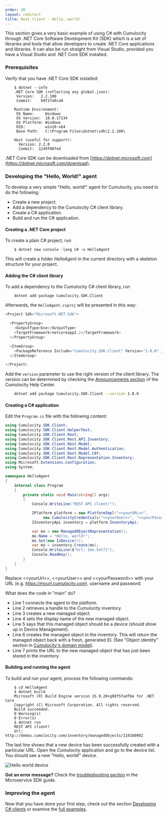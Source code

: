 ```yaml
---
order: 20
layout: redirect
title: Rest client - Hello, world!
---
```


This section gives a very basic example of using C# with Cumulocity through .NET Core Software Development Kit (SDK) which is a set of libraries and tools that allow developers to create .NET Core applications and libraries. It can also be run straight from Visual Studio, provided you have a Visual Studio and .NET Core SDK installed.

### Prerequisites

Verify that you have .NET Core SDK installed:

```shell
	$ dotnet --info
    .NET Core SDK (reflecting any global.json):
     Version:   2.2.100
     Commit:    b9f2fa0ca8

    Runtime Environment:
     OS Name:     Windows
     OS Version:  10.0.17134
     OS Platform: Windows
     RID:         win10-x64
     Base Path:   C:\Program Files\dotnet\sdk\2.2.100\

    Host (useful for support):
      Version: 2.2.0
      Commit:  1249f08fed
```

.NET Core SDK can be downloaded from [https://dotnet.microsoft.com](https://dotnet.microsoft.com/download).


### Developing the "Hello, World!" agent

To develop a very simple "Hello, world!" agent for Cumulocity, you need to do the following:

* Create a new project.
* Add a dependency to the Cumulocity C# client library.
* Create a C# application.
* Build and run the C# application.

#### Creating a .NET Core project

To create a plain C# project, run

```shell
	$ dotnet new console -lang C# -o HelloAgent
```

This will create a folder *HelloAgent* in the current directory with a skeleton structure for your project.

#### Adding the C# client library

To add a dependency to the Cumulocity C# client library, run

```shell
	dotnet add package Cumulocity.SDK.Client
```

Afterwards, the `HelloAgent.csproj` will be presented in this way:

```cs
<Project Sdk="Microsoft.NET.Sdk">

  <PropertyGroup>
    <OutputType>Exe</OutputType>
    <TargetFramework>netcoreapp2.2</TargetFramework>
  </PropertyGroup>

  <ItemGroup>
    <PackageReference Include="Cumulocity.SDK.Client" Version="1.0.0" />
  </ItemGroup>

</Project>
```

Add the `version` parameter to use the right version of the client library. The version can be determined by checking the [Announcements section](https://cumulocity.zendesk.com/hc/en-us/sections/200381323-Announcements) of the Cumulocity Help Center.

```bash
	dotnet add package Cumulocity.SDK.Client --version 1.0.0
```

#### Creating a C# application

Edit the `Program.cs` file with the following content:

```cs
using Cumulocity.SDK.Client;
using Cumulocity.SDK.Client.HelperTest;
using Cumulocity.SDK.Client.Rest;
using Cumulocity.SDK.Client.Rest.API.Inventory;
using Cumulocity.SDK.Client.Rest.Model;
using Cumulocity.SDK.Client.Rest.Model.Authentication;
using Cumulocity.SDK.Client.Rest.Model.C8Y;
using Cumulocity.SDK.Client.Rest.Representation.Inventory;
using Microsoft.Extensions.Configuration;
using System;

namespace HelloAgent
{
	internal class Program
	{
		private static void Main(string[] args)
		{
			Console.WriteLine("REST API client!");

			IPlatform platform = new PlatformImpl("<<yourURL>>",
				 new CumulocityCredentials("<<yourUser>>", "<<yourPassword>>"));
			IInventoryApi inventory = platform.InventoryApi;

			var mo = new ManagedObjectRepresentation();
			mo.Name = "Hello, world!";
			mo.Set(new IsDevice());
			var mo = inventory.Create(mo);
			Console.WriteLine($"Url: {mo.Self}");
			Console.ReadKey();
		}
	}
}
```


Replace &lt;&lt;yourUrl&gt;&gt;, &lt;&lt;yourUser&gt;&gt; and &lt;&lt;yourPassword&gt;&gt; with your URL (e.g. *https://myurl.cumulocity.com*), username and password.

What does the code in "main" do?

-   Line 1 connects the agent to the platform.
-   Line 2 retrieves a handle to the Cumulocity inventory.
-   Line 3 creates a new managed object.
-   Line 4 sets the display name of the new managed object.
-   Line 5 says that this managed object should be a device (should show up in Device Management).
-   Line 6 creates the managed object in the inventory. This will return the managed object back with a fresh, generated ID. (See "Object identity" section in [Cumulocity's domain model](/guides/concepts/domain-model)).
-   Line 7 prints the URL to the new managed object that has just been stored in the inventory.

#### Building and running the agent

To build and run your agent, process the following commands:

```shell
	$ cd HelloAgent
	$ dotnet build
    Microsoft (R) Build Engine version 15.9.20+g88f5fadfbe for .NET Core
	Copyright (C) Microsoft Corporation. All rights reserved.
	Build succeeded.
    0 Warning(s)
    0 Error(s)
    $ dotnet run
    REST API client!
	Url: http://demos.cumulocity.com/inventory/managedObjects/110160902
```

The last line shows that a new device has been successfully created with a particular URL. Open the Cumulocity application and go to the device list. You should see a new "Hello, world!" device.

![Hello world device](/guides/images/java/hello.png)

**Got an error message?** Check the [troubleshooting section](/guides/microservice-sdk/cs#troubleshooting) in the Microservice SDK guide.

### Improving the agent

Now that you have done your first step, check out the section [Developing C# clients](/guides/device-sdk/cs#developing-cs-clients) or examine the [full examples](/guides/device-sdk/java#agents).